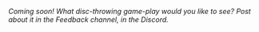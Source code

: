 *Coming soon! What disc-throwing game-play would you like to see? Post about it in the Feedback channel, in the Discord.*